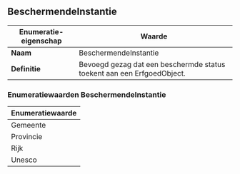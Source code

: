 ﻿## BeschermendeInstantie
| **Enumeratie-eigenschap** | **Waarde** |
| ---- | ---- |
| **Naam** | BeschermendeInstantie |
| **Definitie** | Bevoegd gezag dat een beschermde status toekent aan een ErfgoedObject.<br /> |
### Enumeratiewaarden BeschermendeInstantie
| **Enumeratiewaarde** |
| ---- |
| Gemeente |
| Provincie |
| Rijk |
| Unesco |
